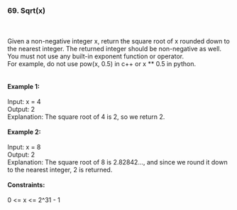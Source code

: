 <h3>69. Sqrt(x)</h3><br>
<br>
Given a non-negative integer x, return the square root of x rounded down to the nearest integer. The returned integer should be non-negative as well.<br>
You must not use any built-in exponent function or operator.<br>
For example, do not use pow(x, 0.5) in c++ or x ** 0.5 in python.<br>
<br>
<br>
<b>Example 1:</b><br>
<br>
Input: x = 4<br>
Output: 2<br>
Explanation: The square root of 4 is 2, so we return 2.<br>
<br>
<b>Example 2:</b><br>
<br>
Input: x = 8<br>
Output: 2<br>
Explanation: The square root of 8 is 2.82842..., and since we round it down to the nearest integer, 2 is returned.<br>
 <br>
<b>Constraints:</b><br>
<br>
0 <= x <= 2^31 - 1<br>

